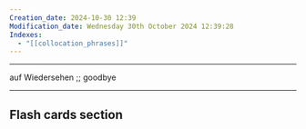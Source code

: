 ```yaml
---
Creation_date: 2024-10-30 12:39
Modification_date: Wednesday 30th October 2024 12:39:28
Indexes:
  - "[[collocation_phrases]]"
---
```


----

auf Wiedersehen ;; goodbye



















---
## Flash cards section
